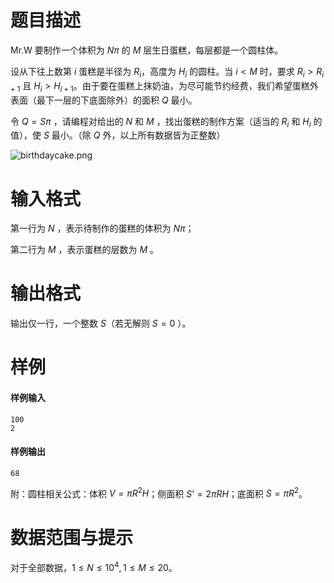 
# 题目描述

Mr.W 要制作一个体积为 $N\pi$ 的 $M$ 层生日蛋糕，每层都是一个圆柱体。

设从下往上数第 $i$ 蛋糕是半径为 $R_i$，高度为 $H_i$ 的圆柱。当 $i<M$ 时，要求  $R_i>R_{i+1}$ 且 $H_i >H_{i+1}$。由于要在蛋糕上抹奶油，为尽可能节约经费，我们希望蛋糕外表面（最下一层的下底面除外）的面积 $Q$ 最小。

令 $Q =Sπ$ ，请编程对给出的 $N$ 和 $M$ ，找出蛋糕的制作方案（适当的 $R_i$ 和 $H_i$ 的值），使 $S$ 最小。（除 $Q$ 外，以上所有数据皆为正整数） 

![birthdaycake.png](/source/loj/10019/img/aHR0cHM6Ly9sb2otaW1nLnVweXVuLm1lbmNpLm1lbXNldDAuY24vMjAyMC8xMC8xNy81ZjhhYWIxYmI0MzEyLnBuZw==.png)

# 输入格式

第一行为 $N$ ，表示待制作的蛋糕的体积为 $N\pi$；

第二行为 $M$ ，表示蛋糕的层数为 $M$ 。


# 输出格式

输出仅一行，一个整数 $S$（若无解则 $S=0$ ）。

# 样例

#### 样例输入
```plain
100
2
```

#### 样例输出
```plain
68
```

附：圆柱相关公式：体积 $V=\pi R^2H$；侧面积 $S’=2\pi RH$；底面积 $S=\pi R^2$。

# 数据范围与提示

对于全部数据，$1 \leq N \leq 10^4,1 \leq M \leq 20$。

